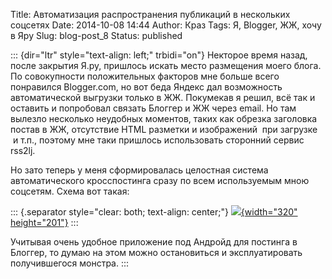 Title: Автоматизация распространения публикаций в нескольких соцсетях
Date: 2014-10-08 14:44
Author: Краз
Tags: Я, Blogger, ЖЖ, хочу в Яру
Slug: blog-post_8
Status: published

::: {dir="ltr" style="text-align: left;" trbidi="on"}
Некторое время назад, после закрытия Я.ру, пришлось искать место размещения моего блога. По совокупности положительных факторов мне больше всего понравился Blogger.com, но вот беда Яндекс дал возможность автоматической выгрузки только в ЖЖ. Покумекав я решил, всё так и оставить и попробовал связать Блоггер и ЖЖ через email. Но там вылезло несколько неудобных моментов, таких как обрезка заголовка постав в ЖЖ, отсутствие HTML разметки и изображений  при загрузке  и т.п., поэтому мне таки пришлось использовать сторонний сервис rss2lj.  
  
Но зато теперь у меня сформировалась целостная система автоматического кросспостинга сразу по всем используемым мною соцсетям. Схема вот такая:  

::: {.separator style="clear: both; text-align: center;"}
[![](http://1.bp.blogspot.com/-35jUWytI5b4/VDWuXUnJwbI/AAAAAAAAKM8/j5aADnlJt4A/s1600/Crossposting%2BScheme%2B-%2BNew%2BPage.png){width="320" height="201"}](http://1.bp.blogspot.com/-35jUWytI5b4/VDWuXUnJwbI/AAAAAAAAKM8/j5aADnlJt4A/s1600/Crossposting%2BScheme%2B-%2BNew%2BPage.png)
:::

Учитывая очень удобное приложение под Андройд для постинга в Блоггер, то думаю на этом можно остановиться и эксплуатировать получившегося монстра.
:::
